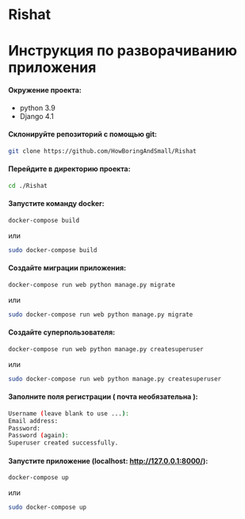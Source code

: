 # Rishat
# Инструкция по разворачиванию приложения

#### Окружение проекта:
  * python 3.9
  * Django 4.1

#### Склонируйте репозиторий с помощью git:
```sh
git clone https://github.com/HowBoringAndSmall/Rishat
```

#### Перейдите в директорию проекта:
```sh
cd ./Rishat
```
#### Запустите команду docker:
```sh
docker-compose build
```
или
```sh
sudo docker-compose build
```
#### Создайте миграции приложения:
```sh
docker-compose run web python manage.py migrate
```
или
```sh
sudo docker-compose run web python manage.py migrate
```
#### Создайте суперпользователя:
```sh
docker-compose run web python manage.py createsuperuser
```
или
```sh
sudo docker-compose run web python manage.py createsuperuser
```
#### Заполните поля регистрации ( почта необязательна ):
```sh
Username (leave blank to use ...): 
Email address: 
Password: 
Password (again): 
Superuser created successfully. 
```

#### Запустите приложение (localhost: http://127.0.0.1:8000/):
```sh
docker-compose up
```
или
```sh
sudo docker-compose up
```
